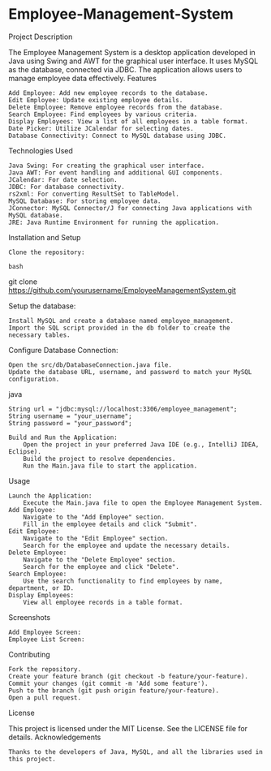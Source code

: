 # Employee-Management-System

Project Description

The Employee Management System is a desktop application developed in Java using Swing and AWT for the graphical user interface. It uses MySQL as the database, connected via JDBC. The application allows users to manage employee data effectively.
Features

    Add Employee: Add new employee records to the database.
    Edit Employee: Update existing employee details.
    Delete Employee: Remove employee records from the database.
    Search Employee: Find employees by various criteria.
    Display Employees: View a list of all employees in a table format.
    Date Picker: Utilize JCalendar for selecting dates.
    Database Connectivity: Connect to MySQL database using JDBC.

Technologies Used

    Java Swing: For creating the graphical user interface.
    Java AWT: For event handling and additional GUI components.
    JCalendar: For date selection.
    JDBC: For database connectivity.
    rs2xml: For converting ResultSet to TableModel.
    MySQL Database: For storing employee data.
    JConnector: MySQL Connector/J for connecting Java applications with MySQL database.
    JRE: Java Runtime Environment for running the application.

Installation and Setup

    Clone the repository:

    bash

git clone https://github.com/yourusername/EmployeeManagementSystem.git

Setup the database:

    Install MySQL and create a database named employee_management.
    Import the SQL script provided in the db folder to create the necessary tables.

Configure Database Connection:

    Open the src/db/DatabaseConnection.java file.
    Update the database URL, username, and password to match your MySQL configuration.

java

    String url = "jdbc:mysql://localhost:3306/employee_management";
    String username = "your_username";
    String password = "your_password";

    Build and Run the Application:
        Open the project in your preferred Java IDE (e.g., IntelliJ IDEA, Eclipse).
        Build the project to resolve dependencies.
        Run the Main.java file to start the application.

Usage

    Launch the Application:
        Execute the Main.java file to open the Employee Management System.
    Add Employee:
        Navigate to the "Add Employee" section.
        Fill in the employee details and click "Submit".
    Edit Employee:
        Navigate to the "Edit Employee" section.
        Search for the employee and update the necessary details.
    Delete Employee:
        Navigate to the "Delete Employee" section.
        Search for the employee and click "Delete".
    Search Employee:
        Use the search functionality to find employees by name, department, or ID.
    Display Employees:
        View all employee records in a table format.

Screenshots

    Add Employee Screen:
    Employee List Screen:

Contributing

    Fork the repository.
    Create your feature branch (git checkout -b feature/your-feature).
    Commit your changes (git commit -m 'Add some feature').
    Push to the branch (git push origin feature/your-feature).
    Open a pull request.

License

This project is licensed under the MIT License. See the LICENSE file for details.
Acknowledgements

    Thanks to the developers of Java, MySQL, and all the libraries used in this project.
